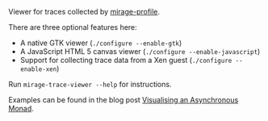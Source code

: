 Viewer for traces collected by [mirage-profile][].

There are three optional features here:

* A native GTK viewer (`./configure --enable-gtk`)
* A JavaScript HTML 5 canvas viewer (`./configure --enable-javascript`)
* Support for collecting trace data from a Xen guest (`./configure --enable-xen`)

Run `mirage-trace-viewer --help` for instructions.

Examples can be found in the blog post [Visualising an Asynchronous Monad](http://roscidus.com/blog/blog/2014/10/27/visualising-an-asynchronous-monad/).

[mirage-profile]: https://github.com/mirage/mirage-profile
